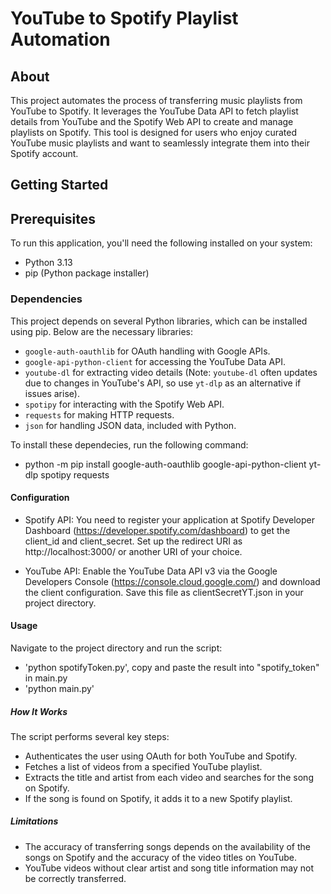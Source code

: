 # YouTube to Spotify Playlist Automation

## About

This project automates the process of transferring music playlists from YouTube to Spotify. It leverages the YouTube Data API to fetch playlist details from YouTube and the Spotify Web API to create and manage playlists on Spotify. This tool is designed for users who enjoy curated YouTube music playlists and want to seamlessly integrate them into their Spotify account.

## Getting Started

## Prerequisites

To run this application, you'll need the following installed on your system:
- Python 3.13
- pip (Python package installer)

### Dependencies

This project depends on several Python libraries, which can be installed using pip. Below are the necessary libraries:
- `google-auth-oauthlib` for OAuth handling with Google APIs.
- `google-api-python-client` for accessing the YouTube Data API.
- `youtube-dl` for extracting video details (Note: `youtube-dl` often updates due to changes in YouTube's API, so use `yt-dlp` as an alternative if issues arise).
- `spotipy` for interacting with the Spotify Web API.
- `requests` for making HTTP requests.
- `json` for handling JSON data, included with Python.

To install these dependecies, run the following command:

- python -m pip install google-auth-oauthlib google-api-python-client yt-dlp spotipy requests

#### Configuration

- Spotify API: You need to register your application at Spotify Developer Dashboard (https://developer.spotify.com/dashboard) to get the client_id and client_secret. Set up the redirect URI as http://localhost:3000/ or another URI of your choice.

- YouTube API: Enable the YouTube Data API v3 via the Google Developers Console (https://console.cloud.google.com/) and download the client configuration. Save this file as clientSecretYT.json in your project directory.

#### Usage

Navigate to the project directory and run the script:

- 'python spotifyToken.py', copy and paste the result into "spotify_token" in main.py
- 'python main.py'

##### How It Works

The script performs several key steps:

- Authenticates the user using OAuth for both YouTube and Spotify.
- Fetches a list of videos from a specified YouTube playlist.
- Extracts the title and artist from each video and searches for the song on Spotify.
- If the song is found on Spotify, it adds it to a new Spotify playlist.

##### Limitations

- The accuracy of transferring songs depends on the availability of the songs on Spotify and the accuracy of the video titles on YouTube.
- YouTube videos without clear artist and song title information may not be correctly transferred.
